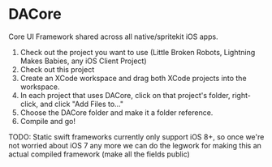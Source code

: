 # DACore
Core UI Framework shared across all native/spritekit iOS apps.

1) Check out the project you want to use (Little Broken Robots, Lightning Makes Babies, any iOS Client Project)
2) Check out this project
3) Create an XCode workspace and drag both XCode projects into the workspace.
4) In each project that uses DACore, click on that project's folder, right-click, and click "Add Files to..."
5) Choose the DACore folder and make it a folder reference.
6) Compile and go!


TODO: Static swift frameworks currently only support iOS 8+, so once we're not worried about iOS 7 any more we can do the legwork for making this an actual compiled framework (make all the fields public)




